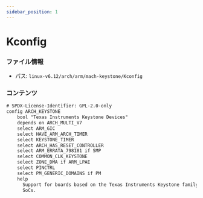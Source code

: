 ```yaml
---
sidebar_position: 1
---
```

# Kconfig

### ファイル情報

- パス: `linux-v6.12/arch/arm/mach-keystone/Kconfig`

### コンテンツ

```txt
# SPDX-License-Identifier: GPL-2.0-only
config ARCH_KEYSTONE
	bool "Texas Instruments Keystone Devices"
	depends on ARCH_MULTI_V7
	select ARM_GIC
	select HAVE_ARM_ARCH_TIMER
	select KEYSTONE_TIMER
	select ARCH_HAS_RESET_CONTROLLER
	select ARM_ERRATA_798181 if SMP
	select COMMON_CLK_KEYSTONE
	select ZONE_DMA if ARM_LPAE
	select PINCTRL
	select PM_GENERIC_DOMAINS if PM
	help
	  Support for boards based on the Texas Instruments Keystone family of
	  SoCs.

```
